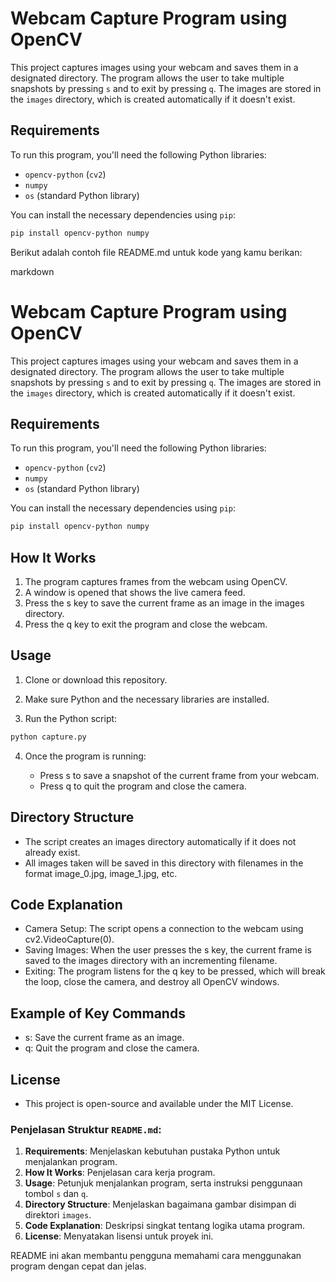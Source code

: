 # Webcam Capture Program using OpenCV

This project captures images using your webcam and saves them in a designated directory. The program allows the user to take multiple snapshots by pressing `s` and to exit by pressing `q`. The images are stored in the `images` directory, which is created automatically if it doesn't exist.

## Requirements

To run this program, you'll need the following Python libraries:

- `opencv-python` (`cv2`)
- `numpy`
- `os` (standard Python library)

You can install the necessary dependencies using `pip`:

```bash
pip install opencv-python numpy
```

Berikut adalah contoh file README.md untuk kode yang kamu berikan:

markdown

# Webcam Capture Program using OpenCV

This project captures images using your webcam and saves them in a designated directory. The program allows the user to take multiple snapshots by pressing `s` and to exit by pressing `q`. The images are stored in the `images` directory, which is created automatically if it doesn't exist.

## Requirements

To run this program, you'll need the following Python libraries:

- `opencv-python` (`cv2`)
- `numpy`
- `os` (standard Python library)

You can install the necessary dependencies using `pip`:

```bash
pip install opencv-python numpy
```

## How It Works

1. The program captures frames from the webcam using OpenCV.
2. A window is opened that shows the live camera feed.
3. Press the s key to save the current frame as an image in the images directory.
4. Press the q key to exit the program and close the webcam.

## Usage

1. Clone or download this repository.

2. Make sure Python and the necessary libraries are installed.

3. Run the Python script:

```bash
python capture.py
```

4. Once the program is running:

   - Press s to save a snapshot of the current frame from your webcam.
   - Press q to quit the program and close the camera.

## Directory Structure

- The script creates an images directory automatically if it does not already exist.
- All images taken will be saved in this directory with filenames in the format image_0.jpg, image_1.jpg, etc.

## Code Explanation

- Camera Setup: The script opens a connection to the webcam using cv2.VideoCapture(0).
- Saving Images: When the user presses the s key, the current frame is saved to the images directory with an incrementing filename.
- Exiting: The program listens for the q key to be pressed, which will break the loop, close the camera, and destroy all OpenCV windows.

## Example of Key Commands

- s: Save the current frame as an image.
- q: Quit the program and close the camera.

## License

- This project is open-source and available under the MIT License.

### Penjelasan Struktur `README.md`:

1. **Requirements**: Menjelaskan kebutuhan pustaka Python untuk menjalankan program.
2. **How It Works**: Penjelasan cara kerja program.
3. **Usage**: Petunjuk menjalankan program, serta instruksi penggunaan tombol `s` dan `q`.
4. **Directory Structure**: Menjelaskan bagaimana gambar disimpan di direktori `images`.
5. **Code Explanation**: Deskripsi singkat tentang logika utama program.
6. **License**: Menyatakan lisensi untuk proyek ini.

README ini akan membantu pengguna memahami cara menggunakan program dengan cepat dan jelas.
